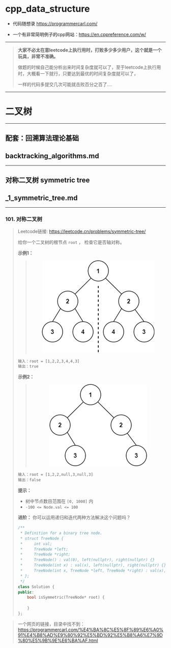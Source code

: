 # cpp_data_structure 

* 代码随想录 https://programmercarl.com/

* 一个有非常简明例子的cpp网站：https://en.cppreference.com/w/

--------------------------------------------------------------------------------
> **大家不必太在意leetcode上执行用时，打败多少多少用户，这个就是一个玩具，非常不准确。**
> 
> 做题的时候自己能分析出来时间复杂度就可以了，至于leetcode上执行用时，大概看一下就行，只要达到最优的时间复杂度就可以了，
> 
> 一样的代码多提交几次可能就击败百分之百了....
--------------------------------------------------------------------------------

# 二叉树

--------------------------------------------------------------------------------

## 配套：回溯算法理论基础

## backtracking_algorithms.md

--------------------------------------------------------------------------------

## 对称二叉树 symmetric tree

## _1_symmetric_tree.md

--------------------------------------------------------------------------------

### 101. 对称二叉树

> 
> Leetcode链接: https://leetcode.cn/problems/symmetric-tree/
> 
> 给你一个二叉树的根节点 `root` ， 检查它是否轴对称。
>
>
> **示例1：**
> > 
> > <div align=center>
> > <img src="./images/symmetric_tree_1.jpg" style="zoom:100%;"/>
> > </div>
> >  
> ```html
> 输入：root = [1,2,2,3,4,4,3]
> 输出：true
> ```
>
> **示例2：**
> > 
> > <div align=center>
> > <img src="./images/symmetric_tree_2.jpg" style="zoom:100%;"/>
> > </div>
> >  
> ```html
> 输入：root = [1,2,2,null,3,null,3]
> 输出：false
> ```
> 
>
> **提示：**
> * 树中节点数目范围在 `[0, 1000]` 内
> * `-100 <= Node.val <= 100`
>
> **进阶：** 你可以运用递归和迭代两种方法解决这个问题吗？
> 
> ```c++
> /**
>  * Definition for a binary tree node.
>  * struct TreeNode {
>  *     int val;
>  *     TreeNode *left;
>  *     TreeNode *right;
>  *     TreeNode() : val(0), left(nullptr), right(nullptr) {}
>  *     TreeNode(int x) : val(x), left(nullptr), right(nullptr) {}
>  *     TreeNode(int x, TreeNode *left, TreeNode *right) : val(x), left(left), right(right) {}
>  * };
>  */
> class Solution {
> public:
>     bool isSymmetric(TreeNode* root) {
> 
>     }
> };
> ```
> 



>
> 一个网页的链接，目录中找不到：https://programmercarl.com/%E4%BA%8C%E5%8F%89%E6%A0%91%E4%B8%AD%E9%80%92%E5%BD%92%E5%B8%A6%E7%9D%80%E5%9B%9E%E6%BA%AF.html
>
> 








































